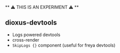 ** ⚠️ THIS IS AN EXPERIMENT ⚠️ **

## dioxus-devtools

- Logs powered devtools
- cross-render
- `SkipLogs {}` component (useful for freya devtools)
